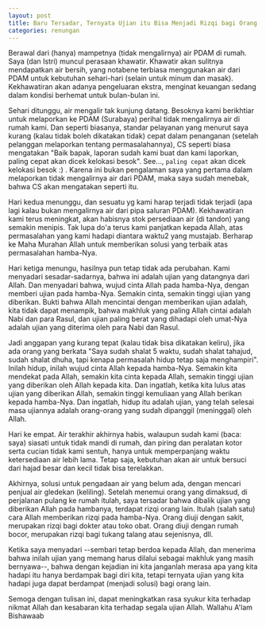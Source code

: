 ```yaml
---
layout: post
title: Baru Tersadar, Ternyata Ujian itu Bisa Menjadi Rizqi bagi Orang Lain
categories: renungan
---
```


Berawal dari (hanya) mampetnya (tidak mengalirnya) air PDAM di rumah. Saya (dan Istri) muncul perasaan khawatir. Khawatir akan sulitnya mendapatkan air bersih, yang notabene terbiasa menggunakan air dari PDAM untuk kebutuhan sehari-hari (selain untuk minum dan masak). Kekhawatiran akan adanya pengeluaran ekstra, menginat keuangan sedang dalam kondisi berhemat untuk bulan-bulan ini.

Sehari ditunggu, air mengalir tak kunjung datang. Besoknya kami berikhtiar untuk melaporkan ke PDAM (Surabaya) perihal tidak mengalirnya air di rumah kami. Dan seperti biasanya, standar pelayanan yang menurut saya kurang (kalau tidak boleh dikatakan tidak) cepat dalam penanganan (setelah pelanggan melaporkan tentang permasalahannya), CS seperti biasa mengatakan "Baik bapak, laporan sudah kami buat dan kami laporkan, paling cepat akan dicek kelokasi besok". See..., `paling cepat` akan dicek kelokasi besok :) . Karena ini bukan pengalaman saya yang pertama dalam melaporkan tidak mengalirnya air dari PDAM, maka saya sudah menebak, bahwa CS akan mengatakan seperti itu.

Hari kedua menunggu, dan sesuatu yg kami harap terjadi tidak terjadi (apa lagi kalau bukan mengalirnya air dari pipa saluran PDAM). Kekhawatiran kami terus meningkat, akan habisnya stok persediaan air (di tandon) yang semakin menipis. Tak lupa do'a terus kami panjatkan kepada Allah, atas permasalahan yang kami hadapi diantara waktu2 yang mustajab. Berharap ke Maha Murahan Allah untuk memberikan solusi yang terbaik atas permasalahan hamba-Nya.

Hari ketiga menungu, hasilnya pun tetap tidak ada perubahan. Kami menyadari sesadar-sadarnya, bahwa ini adalah ujian yang datangnya dari Allah. Dan menyadari bahwa, wujud cinta Allah pada hamba-Nya, dengan memberi ujian pada hamba-Nya. Semakin cinta, semakin tinggi ujian yang diberikan. Bukti bahwa Allah mencintai dengan memberikan ujian adalah, kita tidak dapat menampik, bahwa makhluk yang paling Allah cintai adalah Nabi dan para Rasul, dan ujian paling berat yang dihadapi oleh umat-Nya adalah ujian yang diterima oleh para Nabi dan Rasul.

Jadi anggapan yang kurang tepat (kalau tidak bisa dikatakan keliru), jika ada orang yang berkata "Saya sudah shalat 5 waktu, sudah shalat tahajud, sudah shalat dhuha, tapi kenapa permasalah hidup tetap saja menghampiri". Inilah hidup, inilah wujud cinta Allah kepada hamba-Nya. Semakin kita mendekat pada Allah, semakin kita cinta kepada Allah, semakin tinggi ujian yang diberikan oleh Allah kepada kita. Dan ingatlah, ketika kita lulus atas ujian yang diberikan Allah, semakin tinggi kemuliaan yang Allah berikan kepada hamba-Nya. Dan ingatlah, hidup itu adalah ujian, yang telah selesai masa ujiannya adalah orang-orang yang sudah dipanggil (meninggal) oleh Allah.

Hari ke empat. Air terakhir akhirnya habis, walaupun sudah kami (baca: saya) siasati untuk tidak mandi di rumah, dan piring dan peralatan kotor serta cucian tidak kami sentuh, hanya untuk memperpanjang waktu ketersediaan air lebih lama. Tetap saja, kebutuhan akan air untuk bersuci dari hajad besar dan kecil tidak bisa terelakkan.

Akhirnya, solusi untuk pengadaan air yang belum ada, dengan mencari penjual air gledekan (keliling). Setelah menemui orang yang dimaksud, di perjalanan pulang ke rumah itulah, saya tersadar bahwa dibalik ujian yang diberikan Allah pada hambanya, terdapat rizqi orang lain. Itulah (salah satu) cara Allah memberikan rizqi pada hamba-Nya. Orang diuji dengan sakit, merupakan rizqi bagi dokter atau toko obat. Orang diuji dengan rumah bocor, merupakan rizqi bagi tukang talang atau sejenisnya, dll.

Ketika saya menyadari --sembari tetap berdoa kepada Allah, dan menerima bahwa inilah ujian yang memang harus dilalui sebagai makhluk yang masih bernyawa--, bahwa dengan kejadian ini kita janganlah merasa apa yang kita hadapi itu hanya berdampak bagi diri kita, tetapi ternyata ujian yang kita hadapi juga dapat berdampat (menjadi solusi) bagi orang lain.

Semoga dengan tulisan ini, dapat meningkatkan rasa syukur kita terhadap nikmat Allah dan kesabaran kita terhadap segala ujian Allah. Wallahu A'lam Bishawaab